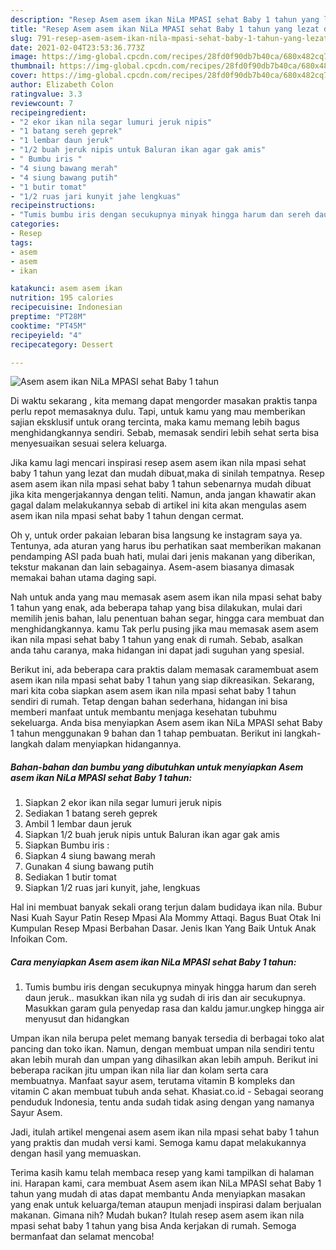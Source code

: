 ```yaml
---
description: "Resep Asem asem ikan NiLa MPASI sehat Baby 1 tahun yang lezat dan Mudah Dibuat"
title: "Resep Asem asem ikan NiLa MPASI sehat Baby 1 tahun yang lezat dan Mudah Dibuat"
slug: 791-resep-asem-asem-ikan-nila-mpasi-sehat-baby-1-tahun-yang-lezat-dan-mudah-dibuat
date: 2021-02-04T23:53:36.773Z
image: https://img-global.cpcdn.com/recipes/28fd0f90db7b40ca/680x482cq70/asem-asem-ikan-nila-mpasi-sehat-baby-1-tahun-foto-resep-utama.jpg
thumbnail: https://img-global.cpcdn.com/recipes/28fd0f90db7b40ca/680x482cq70/asem-asem-ikan-nila-mpasi-sehat-baby-1-tahun-foto-resep-utama.jpg
cover: https://img-global.cpcdn.com/recipes/28fd0f90db7b40ca/680x482cq70/asem-asem-ikan-nila-mpasi-sehat-baby-1-tahun-foto-resep-utama.jpg
author: Elizabeth Colon
ratingvalue: 3.3
reviewcount: 7
recipeingredient:
- "2 ekor ikan nila segar lumuri jeruk nipis"
- "1 batang sereh geprek"
- "1 lembar daun jeruk"
- "1/2 buah jeruk nipis untuk Baluran ikan agar gak amis"
- " Bumbu iris "
- "4 siung bawang merah"
- "4 siung bawang putih"
- "1 butir tomat"
- "1/2 ruas jari kunyit jahe lengkuas"
recipeinstructions:
- "Tumis bumbu iris dengan secukupnya minyak hingga harum dan sereh daun jeruk.. masukkan ikan nila yg sudah di iris dan air secukupnya. Masukkan garam gula penyedap rasa dan kaldu jamur.ungkep hingga air menyusut dan hidangkan"
categories:
- Resep
tags:
- asem
- asem
- ikan

katakunci: asem asem ikan 
nutrition: 195 calories
recipecuisine: Indonesian
preptime: "PT28M"
cooktime: "PT45M"
recipeyield: "4"
recipecategory: Dessert

---
```



![Asem asem ikan NiLa MPASI sehat Baby 1 tahun](https://img-global.cpcdn.com/recipes/28fd0f90db7b40ca/680x482cq70/asem-asem-ikan-nila-mpasi-sehat-baby-1-tahun-foto-resep-utama.jpg)

Di waktu  sekarang , kita memang dapat mengorder masakan praktis tanpa perlu repot memasaknya dulu. Tapi, untuk kamu yang mau memberikan sajian eksklusif untuk orang tercinta, maka kamu memang lebih bagus menghidangkannya sendiri. Sebab, memasak sendiri lebih sehat serta bisa menyesuaikan sesuai selera keluarga.

Jika kamu lagi mencari inspirasi resep asem asem ikan nila mpasi sehat baby 1 tahun yang lezat dan mudah dibuat,maka di sinilah tempatnya. Resep asem asem ikan nila mpasi sehat baby 1 tahun  sebenarnya mudah dibuat jika kita mengerjakannya dengan teliti. Namun, anda jangan khawatir akan gagal dalam melakukannya 
sebab di artikel ini kita akan mengulas asem asem ikan nila mpasi sehat baby 1 tahun dengan cermat.  

Oh y, untuk order pakaian lebaran bisa langsung ke instagram saya ya. Tentunya, ada aturan yang harus ibu perhatikan saat memberikan makanan pendamping ASI pada buah hati, mulai dari jenis makanan yang diberikan, tekstur makanan dan lain sebagainya. Asem-asem biasanya dimasak memakai bahan utama daging sapi.

Nah untuk anda yang mau memasak asem asem ikan nila mpasi sehat baby 1 tahun yang enak, ada beberapa tahap yang bisa dilakukan, mulai dari memilih jenis bahan, lalu penentuan bahan segar, hingga cara membuat dan menghidangkannya. kamu Tak perlu pusing jika mau memasak asem asem ikan nila mpasi sehat baby 1 tahun yang enak di rumah. Sebab, asalkan anda  tahu caranya, maka hidangan ini dapat jadi suguhan yang spesial.

Berikut ini, ada beberapa cara praktis  dalam memasak caramembuat asem asem ikan nila mpasi sehat baby 1 tahun yang siap dikreasikan. Sekarang, mari kita coba siapkan asem asem ikan nila mpasi sehat baby 1 tahun sendiri di rumah. Tetap dengan bahan sederhana, hidangan ini bisa memberi manfaat untuk membantu menjaga kesehatan tubuhmu sekeluarga. Anda bisa menyiapkan Asem asem ikan NiLa MPASI sehat Baby 1 tahun menggunakan 9 bahan dan 1 tahap pembuatan. Berikut ini langkah-langkah dalam menyiapkan hidangannya.

<!--inarticleads1-->

##### Bahan-bahan dan bumbu yang dibutuhkan untuk menyiapkan Asem asem ikan NiLa MPASI sehat Baby 1 tahun:

1. Siapkan 2 ekor ikan nila segar lumuri jeruk nipis
1. Sediakan 1 batang sereh geprek
1. Ambil 1 lembar daun jeruk
1. Siapkan 1/2 buah jeruk nipis untuk Baluran ikan agar gak amis
1. Siapkan  Bumbu iris :
1. Siapkan 4 siung bawang merah
1. Gunakan 4 siung bawang putih
1. Sediakan 1 butir tomat
1. Siapkan 1/2 ruas jari kunyit, jahe, lengkuas


Hal ini membuat banyak sekali orang terjun dalam budidaya ikan nila. Bubur Nasi Kuah Sayur Patin Resep Mpasi Ala Mommy Attaqi. Bagus Buat Otak Ini Kumpulan Resep Mpasi Berbahan Dasar. Jenis Ikan Yang Baik Untuk Anak Infoikan Com. 

<!--inarticleads2-->

##### Cara menyiapkan Asem asem ikan NiLa MPASI sehat Baby 1 tahun:

1. Tumis bumbu iris dengan secukupnya minyak hingga harum dan sereh daun jeruk.. masukkan ikan nila yg sudah di iris dan air secukupnya. Masukkan garam gula penyedap rasa dan kaldu jamur.ungkep hingga air menyusut dan hidangkan


Umpan ikan nila berupa pelet memang banyak tersedia di berbagai toko alat pancing dan toko ikan. Namun, dengan membuat umpan nila sendiri tentu akan lebih murah dan umpan yang dihasilkan akan lebih ampuh. Berikut ini beberapa racikan jitu umpan ikan nila liar dan kolam serta cara membuatnya. Manfaat sayur asem, terutama vitamin B kompleks dan vitamin C akan membuat tubuh anda sehat. Khasiat.co.id - Sebagai seorang penduduk Indonesia, tentu anda sudah tidak asing dengan yang namanya Sayur Asem. 

Jadi, itulah artikel mengenai  asem asem ikan nila mpasi sehat baby 1 tahun  yang praktis dan mudah versi kami. Semoga kamu dapat melakukannya dengan hasil yang memuaskan. 

Terima kasih kamu telah membaca resep yang kami tampilkan di halaman ini. Harapan kami, cara membuat  Asem asem ikan NiLa MPASI sehat Baby 1 tahun yang mudah di atas dapat membantu Anda menyiapkan masakan yang enak untuk keluarga/teman ataupun menjadi inspirasi dalam berjualan makanan. Gimana nih? Mudah bukan? Itulah resep asem asem ikan nila mpasi sehat baby 1 tahun yang bisa Anda kerjakan di rumah. Semoga bermanfaat dan selamat mencoba!

